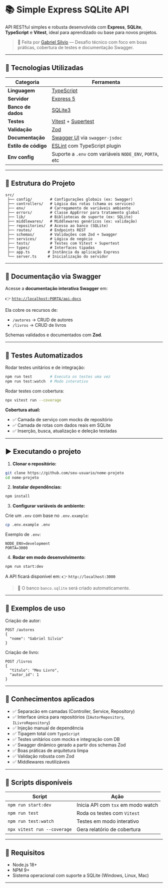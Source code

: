 # 📚 Simple Express SQLite API

API RESTful simples e robusta desenvolvida com **Express**, **SQLite**, **TypeScript** e **Vitest**, ideal para aprendizado ou base para novos projetos.

> 🔧 Feita por [Gabriel Silvio](https://github.com/gabrielsilv0) — Desafio técnico com foco em boas práticas, cobertura de testes e documentação Swagger.

---

## 🚀 Tecnologias Utilizadas

| Categoria            | Ferramenta                                                                            |
| -------------------- | ------------------------------------------------------------------------------------- |
| **Linguagem**        | [TypeScript](https://www.typescriptlang.org/)                                         |
| **Servidor**         | [Express 5](https://expressjs.com/)                                                   |
| **Banco de dados**   | [SQLite3](https://www.sqlite.org/index.html)                                          |
| **Testes**           | [Vitest](https://vitest.dev/) + [Supertest](https://github.com/visionmedia/supertest) |
| **Validação**        | [Zod](https://zod.dev/)                                                               |
| **Documentação**     | [Swagger UI](https://swagger.io/tools/swagger-ui/) via `swagger-jsdoc`                |
| **Estilo de código** | [ESLint](https://eslint.org/) com TypeScript plugin                                   |
| **Env config**       | Suporte a `.env` com variáveis `NODE_ENV`, `PORTA`, etc                               |

---

## 📂 Estrutura do Projeto

```
src/
 ├── config/        # Configurações globais (ex: Swagger)
 ├── controllers/   # Lógica das rotas (chama os services)
 ├── env/           # Carregamento de variáveis ambiente
 ├── errors/        # Classe AppError para tratamento global
 ├── lib/           # Bibliotecas de suporte (ex: SQLite)
 ├── middlewares/   # Middlewares genéricos (ex: validação)
 ├── repositories/  # Acesso ao banco (SQLite)
 ├── routes/        # Endpoints REST
 ├── schemas/       # Validações com Zod + Swagger
 ├── services/      # Lógica de negócio
 ├── tests/         # Testes com Vitest + Supertest
 ├── types/         # Interfaces tipadas
 ├── app.ts        # Instância da aplicação Express
 └── server.ts     # Inicialização do servidor
```

---

## 📘 Documentação via Swagger

Acesse a **documentação interativa Swagger** em:

👉 [`http://localhost:PORTA/api-docs`](http://localhost:PORTA/api-docs)

Ela cobre os recursos de:

- `/autores` → CRUD de autores
- `/livros` → CRUD de livros

Schemas validados e documentados com **Zod**.

---

## 🧪 Testes Automatizados

Rodar testes unitários e de integração:

```bash
npm run test        # Executa os testes uma vez
npm run test:watch  # Modo interativo
```

Rodar testes com cobertura:

```bash
npx vitest run --coverage
```

**Cobertura atual:**

- ✅ Camada de serviço com mocks de repositório
- ✅ Camada de rotas com dados reais em SQLite
- ✅ Inserção, busca, atualização e deleção testadas

---

## ▶️ Executando o projeto

1. **Clonar o repositório:**

```bash
git clone https://github.com/seu-usuario/nome-projeto
cd nome-projeto
```

2. **Instalar dependências:**

```bash
npm install
```

3. **Configurar variáveis de ambiente:**

Crie um `.env` com base no `.env.example`:

```bash
cp .env.example .env
```

Exemplo de `.env`:

```env
NODE_ENV=development
PORTA=3000
```

4. **Rodar em modo desenvolvimento:**

```bash
npm run start:dev
```

A API ficará disponível em:
👉 `http://localhost:3000`

> 🔹 O banco `banco.sqlite` será criado automaticamente.

---

## 📓 Exemplos de uso

Criação de autor:

```http
POST /autores
{
  "nome": "Gabriel Silvio"
}
```

Criação de livro:

```http
POST /livros
{
  "titulo": "Meu Livro",
  "autor_id": 1
}
```

---

## 📙 Conhecimentos aplicados

- ✅ Separacão em camadas (Controller, Service, Repository)
- ✅ Interface única para repositórios (`IAutorRepository`, `ILivroRepository`)
- ✅ Injeção manual de dependência
- ✅ Tipagem total com `TypeScript`
- ✅ Testes unitários com mocks e integração com DB
- ✅ Swagger dinâmico gerado a partir dos schemas Zod
- ✅ Boas práticas de arquitetura limpa
- ✅ Validação robusta com Zod
- ✅ Middlewares reutilizáveis

---

## 🔶 Scripts disponíveis

| Script                      | Ação                               |
| --------------------------- | ---------------------------------- |
| `npm run start:dev`         | Inicia API com `tsx` em modo watch |
| `npm run test`              | Roda os testes com `Vitest`        |
| `npm run test:watch`        | Testes em modo interativo          |
| `npx vitest run --coverage` | Gera relatório de cobertura        |

---

## 📌 Requisitos

- Node.js 18+
- NPM 9+
- Sistema operacional com suporte a SQLite (Windows, Linux, Mac)

---

